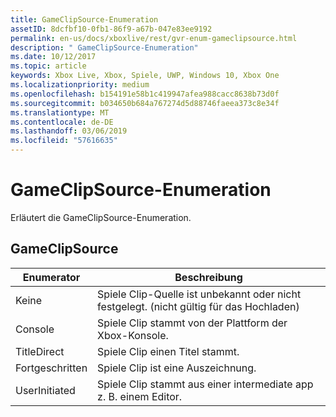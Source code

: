 ```yaml
---
title: GameClipSource-Enumeration
assetID: 8dcfbf10-0fb1-86f9-a67b-047e83ee9192
permalink: en-us/docs/xboxlive/rest/gvr-enum-gameclipsource.html
description: " GameClipSource-Enumeration"
ms.date: 10/12/2017
ms.topic: article
keywords: Xbox Live, Xbox, Spiele, UWP, Windows 10, Xbox One
ms.localizationpriority: medium
ms.openlocfilehash: b154191e58b1c419947afea988cacc8638b73d0f
ms.sourcegitcommit: b034650b684a767274d5d88746faeea373c8e34f
ms.translationtype: MT
ms.contentlocale: de-DE
ms.lasthandoff: 03/06/2019
ms.locfileid: "57616635"
---
```

# <a name="gameclipsource-enumeration"></a>GameClipSource-Enumeration
Erläutert die GameClipSource-Enumeration. 
<a id="ID4ET"></a>

 
## <a name="gameclipsource"></a>GameClipSource
 
| <b>Enumerator</b>| <b>Beschreibung</b>| 
| --- | --- | 
| Keine| Spiele Clip-Quelle ist unbekannt oder nicht festgelegt. (nicht gültig für das Hochladen)| 
| Console| Spiele Clip stammt von der Plattform der Xbox-Konsole.| 
| TitleDirect| Spiele Clip einen Titel stammt.| 
| Fortgeschritten | Spiele Clip ist eine Auszeichnung.| 
| UserInitiated | Spiele Clip stammt aus einer intermediate app z. B. einem Editor.| 
  